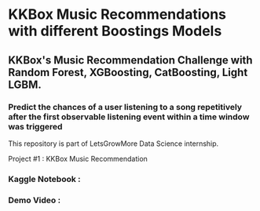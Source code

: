 # KKBox Music Recommendations with different Boostings Models 
## KKBox's Music Recommendation Challenge with Random Forest, XGBoosting, CatBoosting, Light LGBM.
### Predict the chances of a user listening to a song repetitively after the first observable listening event within a time window was triggered

This repository is part of LetsGrowMore Data Science internship.

Project #1 : KKBox Music Recommendation 

### Kaggle Notebook : 
### Demo Video : 
